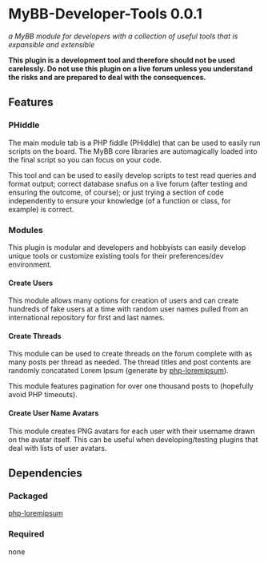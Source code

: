 # MyBB-Developer-Tools 0.0.1
*a MyBB module for developers with a collection of useful tools that is expansible and extensible*

**This plugin is a development tool and therefore should not be used carelessly. Do not use this plugin on a live forum unless you understand the risks and are prepared to deal with the consequences.**

## Features
### PHiddle
The main module tab is a PHP fiddle (PHiddle) that can be used to easily run scripts on the board. The MyBB core libraries are automagically loaded into the final script so you can focus on your code.

This tool and can be used to easily develop scripts to test read queries and format output; correct database snafus on a live forum (after testing and ensuring the outcome, of course); or just trying a section of code independently to ensure your knowledge (of a function or class, for example) is correct.

### Modules
This plugin is modular and developers and hobbyists can easily develop unique tools or customize existing tools for their preferences/dev environment.

#### Create Users
This module allows many options for creation of users and can create hundreds of fake users at a time with random user names pulled from an international repository for first and last names.

#### Create Threads
This module can be used to create threads on the forum complete with as many posts per thread as needed. The thread titles and post contents are randomly concatated Lorem Ipsum (generate by [php-loremipsum](https://github.com/joshtronic/php-loremipsum)).

This module features pagination for over one thousand posts to (hopefully avoid PHP timeouts).

#### Create User Name Avatars
This module creates PNG avatars for each user with their username drawn on the avatar itself. This can be useful when developing/testing plugins that deal with lists of user avatars.

## Dependencies

### Packaged
[php-loremipsum](https://github.com/joshtronic/php-loremipsum)

### Required
none
